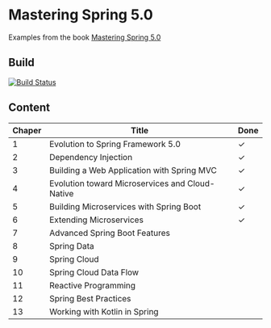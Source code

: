 # Mastering Spring 5.0

Examples from the book [Mastering Spring 5.0](https://www.packtpub.com/application-development/mastering-spring-50)

## Build

[![Build Status](https://travis-ci.org/LukasWoodtli/mastering-spring.svg?branch=master)](https://travis-ci.org/LukasWoodtli/mastering-spring)


## Content

|Chaper | Title                                              | Done |
|-------|----------------------------------------------------|------|
| 1     | Evolution to Spring Framework 5.0                  |  ✓   |
| 2     | Dependency Injection                               |  ✓   |
| 3     | Building a Web Application with Spring MVC         |  ✓   |
| 4     | Evolution toward Microservices and Cloud-Native    |  ✓   |
| 5     | Building Microservices with Spring Boot            |  ✓   |
| 6     | Extending Microservices                            |  ✓   |
| 7     | Advanced Spring Boot Features                      |      |
| 8     | Spring Data                                        |      |
| 9     | Spring Cloud                                       |      |
| 10    | Spring Cloud Data Flow                             |      |
| 11    | Reactive Programming                               |      |
| 12    | Spring Best Practices                              |      |
| 13    | Working with Kotlin in Spring                      |      |
